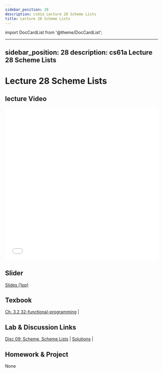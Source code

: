 ```yaml
---
sidebar_position: 28
description: cs61a Lecture 28 Scheme Lists
title: Lecture 28 Scheme Lists
---
```


import DocCardList from '@theme/DocCardList';

---
sidebar_position: 28
description: cs61a  Lecture 28 Scheme Lists
---
# Lecture 28 Scheme Lists
## lecture Video

<iframe src="//player.bilibili.com/player.html?aid=277746636&bvid=BV17c411f78k&cid=1311465503&p=1&high_quality=1&danmaku=0" scrolling="no" border="0" frameborder="no" framespacing="0" allowfullscreen="true" allowfullscreen="allowfullscreen" width="100%" height="500" scrolling="no" frameborder="0" sandbox="allow-top-navigation allow-same-origin allow-forms allow-scripts"> </iframe>

## Slider
[Slides (1pp)](/resource/cs61a/28-Scheme_Lists_1pp.pdf)
## Texbook
[Ch. 3.2 32-functional-programming](https://www.composingprograms.com/pages/32-functional-programming.html) | 

## Lab & Discussion Links
[Disc 09: Scheme, Scheme Lists](./dis/disc09.md) | [Solutions](./dis/sol-disc09.md) | 

## Homework & Project
None


<DocCardList />

